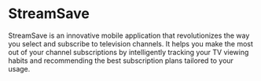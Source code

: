 # StreamSave
StreamSave is an innovative mobile application that revolutionizes the way you select and subscribe to television channels. It helps you make the most out of your channel subscriptions by intelligently tracking your TV viewing habits and recommending the best subscription plans tailored to your usage.
